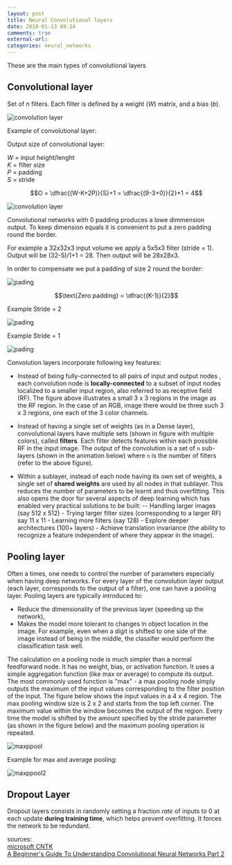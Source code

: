 ```yaml
---
layout: post
title: Neural Convolutional layers
date: 2018-01-13 09:24
comments: true
external-url:
categories: neural_networks
---
```


These are the main types of convolutional layers

## Convolutional layer

Set of $n$ filters. Each filter is defined by a weight ($W$) matrix, and a bias ($b$).

![convolution layer](/assets/cntk103d_filterset_v2.png)

Example of convolutional layer:

Output size of convolutional layer:

$W$ = input height/lenght  
$K$ = filter size  
$P$ = padding  
$S$ = stride  

$$O = \dfrac{(W-K+2P)}{S}+1 = \dfrac{(9-3+0)}{2}+1 = 4$$

![convolution layer](/assets/cntk103d_conv2d_final.gif)

Convolutional networks with 0 padding produces a lowe dimmension output. To keep dimension equals it is convenient to put a zero padding round the border.

For example a 32x32x3 input volume we apply a 5x5x3 filter (stride = 1). Output will be (32-5)/1+1 = 28. Then output will be 28x28x3.

In order to compensate we put a padding of size 2 round the border:

![pading](/assets/Pad.png)

$$\text{Zero padding} = \dfrac{(K-1)}{2}$$

Example Stride = 2

![pading](/assets/stride2.gif)

Example Stride = 1

![pading](/assets/stride1.gif)

Convolution layers incorporate following key features:

   - Instead of being fully-connected to all pairs of input and output nodes , each convolution node is **locally-connected** to a subset of input nodes localized to a smaller input region, also referred to as receptive field (RF). The figure above illustrates a small 3 x 3 regions in the image as the RF region. In the case of an RGB, image there would be three such 3 x 3 regions, one each of the 3 color channels. 
   
   
   - Instead of having a single set of weights (as in a Dense layer), convolutional layers have multiple sets (shown in figure with multiple colors), called **filters**. Each filter detects features within each possible RF in the input image.  The output of the convolution is a set of `n` sub-layers (shown in the animation below) where `n` is the number of filters (refer to the above figure).  
   
     
   - Within a sublayer, instead of each node having its own set of weights, a single set of **shared weights** are used by all nodes in that sublayer. This reduces the number of parameters to be learnt and thus overfitting. This also opens the door for several aspects of deep learning which has enabled very practical solutions to be built:
    -- Handling larger images (say 512 x 512)
    - Trying larger filter sizes (corresponding to a larger RF) say 11 x 11
    - Learning more filters (say 128)
    - Explore deeper architectures (100+ layers)
    - Achieve translation invariance (the ability to recognize a feature independent of where they appear in the image). 

## Pooling layer

Often a times, one needs to control the number of parameters especially when having deep networks. For every layer of the convolution layer output (each layer, corresponds to the output of a filter), one can have a pooling layer. Pooling layers are typically introduced to:
- Reduce the dimensionality of the previous layer (speeding up the network),
- Makes the model more tolerant to changes in object location in the image. For example, even when a digit is shifted to one side of the image instead of being in the middle, the classifer would perform the classification task well.

The calculation on a pooling node is much simpler than a normal feedforward node.  It has no weight, bias, or activation function.  It uses a simple aggregation function (like max or average) to compute its output.  The most commonly used function is "max" - a max pooling node simply outputs the maximum of the input values corresponding to the filter position of the input. The figure below shows the input values in a 4 x 4 region. The max pooling window size is 2 x 2 and starts from the top left corner. The maximum value within the window becomes the output of the region. Every time the model is shifted by the amount specified by the stride parameter (as shown in the figure below) and the maximum pooling operation is repeated. 

![maxppool](/assets/MaxPooling.png)

Example for max and average pooling:

![maxppool2](/assets/ezgif-3-fe5b473357.gif)

## Dropout Layer

Dropout layers consists in randomly setting a fraction $rate$ of inputs to $0$ at each update **during training time**, which helps prevent overfitting. It forces the network to be redundant.

sources:  
[microsoft CNTK](https://github.com/Microsoft/CNTK/blob/master/Tutorials/CNTK_103D_MNIST_ConvolutionalNeuralNetwork.ipynb)  
[A Beginner's Guide To Understanding Convolutional Neural Networks Part 2](https://adeshpande3.github.io/A-Beginner%27s-Guide-To-Understanding-Convolutional-Neural-Networks-Part-2/)






